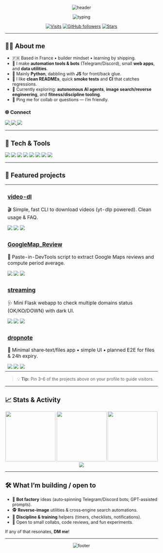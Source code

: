 <!-- Profile README for iamqtn -->
<!-- Tip: Many visual widgets below are external SVGs/GIFs that render on GitHub. Replace social links with yours if needed. -->

<!-- ===== HEADER BANNER ===== -->
<p align="center">
  <img src="https://capsule-render.vercel.app/api?type=waving&height=180&color=0:6EE7F9,100:8B5CF6&text=Hi%20there%20,%20I'm%20Quentin%20(aka%20iamqtn)!%20👋&fontAlign=50&fontSize=32&fontColor=ffffff&desc=Builder%20of%20bots%20%F0%9F%A7%AA%20%7C%20Python%20%26%20Automation%20%F0%9F%96%A5%EF%B8%8F%20%7C%20Always%20learning%20%E2%9C%8C%EF%B8%8F&descAlign=50&descSize=16" alt="header">
</p>

<p align="center">
  <img src="https://readme-typing-svg.herokuapp.com?duration=3000&pause=800&center=true&vCenter=true&width=850&size=22&lines=Python%20%F0%9F%90%8D%20%E2%80%A2%20Bots%20Telegram%20%F0%9F%94%97%20%E2%80%A2%20Automation%20%F0%9F%9A%80%20%E2%80%A2%20Raspberry%20Pi%20%F0%9F%90%AB;AI%20agents%2C%20scraping%2C%20data%20pipelines%20%E2%9A%99%EF%B8%8F;Shipping%20pragmatic%20tools%20with%20clean%20docs%20%F0%9F%93%96" alt="typing">
</p>

<div align="center">
  
[![Visits](https://img.shields.io/badge/dynamic/json?url=https%3A%2F%2Fapi.countapi.xyz%2Fhit%2Fiamqtn.profile%2Fvisits&query=value&label=visits&color=8B5CF6&logo=github)](https://github.com/iamqtn)
[![GitHub followers](https://img.shields.io/github/followers/iamqtn?label=Followers&style=flat&color=06B6D4)](https://github.com/iamqtn?tab=followers)
[![Stars](https://img.shields.io/github/stars/iamqtn?affiliations=OWNER%2CCOLLABORATOR&style=flat&color=10B981)](https://github.com/iamqtn?tab=repositories)

</div>

---

## 👨‍🚀 About me
- 🇫🇷 Based in France • builder mindset • learning by shipping.
- 🔧 I make **automation tools & bots** (Telegram/Discord), small **web apps**, and **data utilities**.
- 🐍 Mainly **Python**, dabbling with **JS** for front/back glue.
- 🧪 I like **clean READMEs**, quick **smoke tests** and **CI** that catches regressions.
- 🎯 Currently exploring: **autonomous AI agents**, **image search/reverse engineering**, and **fitness/discipline tooling**.
- 💬 Ping me for collab or questions — I’m friendly.

### 🌐 Connect
<a href="https://discordapp.com/users/000000000000000000" target="_blank">
  <img src="https://img.shields.io/badge/Discord-5865F2?logo=discord&logoColor=white">
</a>
<a href="https://t.me/your_telegram_handle" target="_blank">
  <img src="https://img.shields.io/badge/Telegram-26A5E4?logo=telegram&logoColor=white">
</a>
<a href="mailto:hello@example.com" target="_blank">
  <img src="https://img.shields.io/badge/Email-181717?logo=gmail&logoColor=white&labelColor=EA4335&color=EA4335">
</a>
<!-- Replace the links above with your real Discord user link (Right‑click your profile > Copy User ID), Telegram and email. -->

---

## 🧰 Tech & Tools
<p>
  <img src="https://img.shields.io/badge/Python-3776AB?logo=python&logoColor=white" />
  <img src="https://img.shields.io/badge/Flask-000000?logo=flask&logoColor=white" />
  <img src="https://img.shields.io/badge/Requests-20232A?logo=python&logoColor=white&label=Requests&color=4B5563" />
  <img src="https://img.shields.io/badge/JavaScript-F7DF1E?logo=javascript&logoColor=000" />
  <img src="https://img.shields.io/badge/Node.js-339933?logo=nodedotjs&logoColor=white" />
  <img src="https://img.shields.io/badge/Raspberry%20Pi-A22846?logo=raspberrypi&logoColor=white" />
  <img src="https://img.shields.io/badge/Git-181717?logo=git&logoColor=white&labelColor=F05032&color=F05032" />
  <img src="https://img.shields.io/badge/Linux-000?logo=linux&logoColor=FCC624&labelColor=111827&color=111827" />
</p>

---

## 🚀 Featured projects
<table>
  <tr>
    <td>
      <h3><a href="https://github.com/iamqtn/video-dl">video-dl</a></h3>
      <p>🎬 Simple, fast CLI to download videos (yt-dlp powered). Clean usage & FAQ.</p>
      <a href="https://github.com/iamqtn/video-dl/stargazers"><img src="https://img.shields.io/github/stars/iamqtn/video-dl?style=flat&color=10B981"></a>
      <a href="https://github.com/iamqtn/video-dl/issues"><img src="https://img.shields.io/github/issues/iamqtn/video-dl?color=F59E0B"></a>
      <a href="https://github.com/iamqtn/video-dl/blob/main/LICENSE"><img src="https://img.shields.io/github/license/iamqtn/video-dl?color=8B5CF6"></a>
    </td>
  </tr>
  <tr>
    <td>
      <h3><a href="https://github.com/iamqtn/GoogleMap_Review">GoogleMap_Review</a></h3>
      <p>📍 Paste-in-DevTools script to extract Google Maps reviews and compute period average.</p>
      <a href="https://github.com/iamqtn/GoogleMap_Review/stargazers"><img src="https://img.shields.io/github/stars/iamqtn/GoogleMap_Review?style=flat&color=10B981"></a>
      <a href="https://github.com/iamqtn/GoogleMap_Review/issues"><img src="https://img.shields.io/github/issues/iamqtn/GoogleMap_Review?color=F59E0B"></a>
      <a href="https://github.com/iamqtn/GoogleMap_Review/blob/main/LICENSE"><img src="https://img.shields.io/github/license/iamqtn/GoogleMap_Review?color=8B5CF6"></a>
    </td>
  </tr>
  <tr>
    <td>
      <h3><a href="https://github.com/iamqtn/streaming">streaming</a></h3>
      <p>🩺 Mini Flask webapp to check multiple domains status (OK/KO/DOWN) with dark UI.</p>
      <a href="https://github.com/iamqtn/streaming/stargazers"><img src="https://img.shields.io/github/stars/iamqtn/streaming?style=flat&color=10B981"></a>
      <a href="https://github.com/iamqtn/streaming/issues"><img src="https://img.shields.io/github/issues/iamqtn/streaming?color=F59E0B"></a>
      <a href="https://github.com/iamqtn/streaming/blob/main/LICENSE"><img src="https://img.shields.io/github/license/iamqtn/streaming?color=8B5CF6"></a>
    </td>
  </tr>
  <tr>
    <td>
      <h3><a href="https://github.com/iamqtn/dropnote">dropnote</a></h3>
      <p>📝 Minimal share‑text/files app • simple UI • planned E2E for files & 24h expiry.</p>
      <a href="https://github.com/iamqtn/dropnote/stargazers"><img src="https://img.shields.io/github/stars/iamqtn/dropnote?style=flat&color=10B981"></a>
      <a href="https://github.com/iamqtn/dropnote/issues"><img src="https://img.shields.io/github/issues/iamqtn/dropnote?color=F59E0B"></a>
      <a href="https://github.com/iamqtn/dropnote/blob/main/LICENSE"><img src="https://img.shields.io/github/license/iamqtn/dropnote?color=8B5CF6"></a>
    </td>
  </tr>
</table>

> 💡 **Tip:** Pin 3–6 of the projects above on your profile to guide visitors.

---

## 📈 Stats & Activity
<div align="center">

<!-- GitHub Stats -->
<img src="https://github-readme-stats.vercel.app/api?username=iamqtn&show_icons=true&theme=radical&hide_border=true" height="165" />

<!-- Streak -->
<img src="https://streak-stats.demolab.com?user=iamqtn&theme=radical&hide_border=true" height="165" />

<!-- Top Langs -->
<img src="https://github-readme-stats.vercel.app/api/top-langs/?username=iamqtn&layout=compact&theme=radical&hide_border=true" height="165" />

<!-- Activity Graph -->
<img src="https://github-readme-activity-graph.vercel.app/graph?username=iamqtn&theme=redical&hide_border=true" />

</div>

---

## 🛠️ What I’m building / open to
- 🤖 **Bot factory** ideas (auto‑spinning Telegram/Discord bots; GPT‑assisted prompts).
- 🕵️ **Reverse‑image** utilities & cross‑engine search automations.
- 🏃 **Discipline & training** helpers (timers, checklists, notifications).
- 💼 Open to small collabs, code reviews, and fun experiments.

If any of that resonates, **DM me**!

---

<p align="center">
  <img src="https://capsule-render.vercel.app/api?type=waving&height=120&section=footer&color=0:8B5CF6,100:6EE7F9" alt="footer">
</p>
